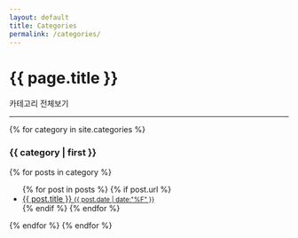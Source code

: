 ```yaml
---
layout: default
title: Categories
permalink: /categories/
---
```


<h1 class="page-title">{{ page.title }}</h1>
<p>카테고리 전체보기</p>
<hr>
<div>
  {% for category in site.categories %}
    <h3 id="{{ category | first }}" class="categories-topic">{{ category | first }}</h3>
    {% for posts in category %}
      <ul class="categories-list">
        {% for post in posts %}
        {% if post.url %}
        <li>
          <a class="categories-title" href="{{ post.url | prepend: site.url }}">{{ post.title }}
          <small class="tag-date">{{ post.date | date:"%F" }}</small>
          </a>
        </li>
        {% endif %}
        {% endfor %}
      </ul>
    {% endfor %}
  {% endfor %}
</div>